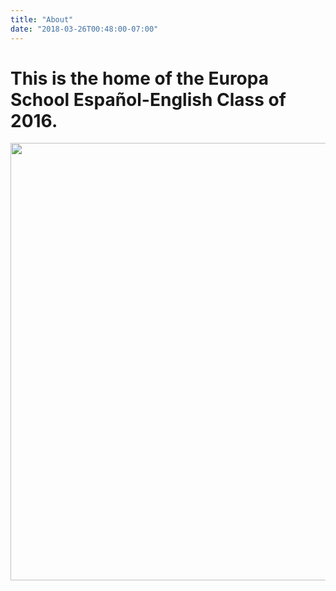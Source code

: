 ```yaml
---
title: "About"
date: "2018-03-26T00:48:00-07:00"
---
```


# This is the home of the Europa School Español-English Class of 2016.

<img src="/images/class3EE.png" width="700px" align="center" />
